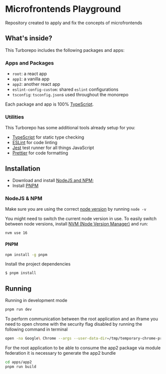 # Microfrontends Playground

Repository created to apply and fix the concepts of microfrontends

## What's inside?

This Turborepo includes the following packages and apps:

### Apps and Packages

- `root`: a react app
- `app1`: a vanilla app
- `app2`: another react app
- `eslint-config-custom`: shared `eslint` configurations
- `tsconfig`: `tsconfig.json`s used throughout the monorepo

Each package and app is 100% [TypeScript](https://www.typescriptlang.org/).

### Utilities

This Turborepo has some additional tools already setup for you:

- [TypeScript](https://www.typescriptlang.org/) for static type checking
- [ESLint](https://eslint.org/) for code linting
- [Jest](https://jestjs.io) test runner for all things JavaScript
- [Prettier](https://prettier.io) for code formatting

## Installation

- Download and install [NodeJS and NPM](http://nodejs.org);
- Install [PNPM](https://pnpm.io/pt/)

### NodeJS & NPM

Make sure you are using the correct [node version](.nvmrc) by running `node -v`

You might need to switch the current node version in use. To easily switch between node versions, install [NVM (Node Version Manager)](https://github.com/nvm-sh/nvm) and run:

```sh
nvm use 16
```

#### PNPM

```sh
npm install -g pnpm
```

Install the project dependencies

```sh
$ pnpm install
```

## Running

Running in development mode

```sh
pnpm run dev
```

To perform communication between the root application and an iframe you need to open chrome with the security flag disabled by running the following command in terminal

```sh
open -na Google\ Chrome --args --user-data-dir=/tmp/temporary-chrome-profile-dir --disable-web-security
```

For the root application to be able to consume the app2 package via module federation it is necessary to generate the app2 bundle

```sh
cd apps/app2
pnpm run build
```
